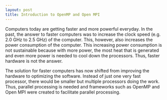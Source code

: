 ```yaml
---
layout: post
title: Introduction to OpenMP and Open MPI
---
```


Computers today are getting faster and more powerful everyday. In the past, the
answer to faster computers was to increase the clock speed (e.g. 2.0 GHz to 2.5
GHz) of the computer. This, however, also increases the power consumption of the
computer. This increasing power consumption is not sustainable because with more
power, the most heat that is generated and even more power is needed to cool
down the processors. Thus, faster hardware is not the answer.

The solution for faster computers has now shifted from improving the hardware to
optimizing the software. Instead of just one very fast processor, there would be
smaller but multiple processors doing the work. Thus, parallel processing is
needed and frameworks such as OpenMP and Open MPI were created to facilitate
parallel processing.
